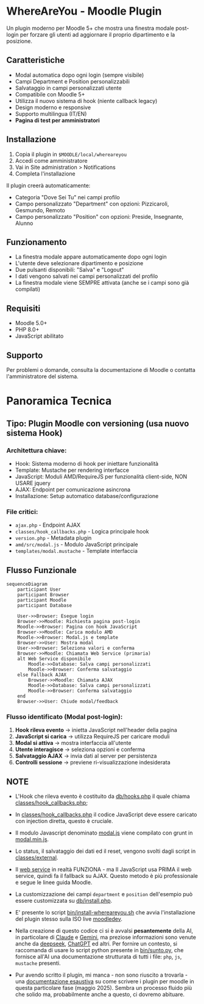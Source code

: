 # WhereAreYou - Moodle Plugin

Un plugin moderno per Moodle 5+ che mostra una finestra modale post-login per forzare gli utenti ad aggiornare il proprio dipartimento e la posizione.

## Caratteristiche

- Modal automatica dopo ogni login (sempre visibile)
- Campi Department e Position personalizzabili
- Salvataggio in campi personalizzati utente
- Compatibile con Moodle 5+
- Utilizza il nuovo sistema di hook (niente callback legacy)
- Design moderno e responsive
- Supporto multilingua (IT/EN)
- **Pagina di test per amministratori**

## Installazione

1. Copia il plugin in `$MOODLE/local/whereareyou`
2. Accedi come amministratore
3. Vai in Site administration > Notifications
4. Completa l'installazione

Il plugin creerà automaticamente:
- Categoria "Dove Sei Tu" nei campi profilo
- Campo personalizzato "Department" con opzioni: Pizzicaroli, Gesmundo, Remoto
- Campo personalizzato "Position" con opzioni: Preside, Insegnante, Alunno

## Funzionamento

- La finestra modale appare automaticamente dopo ogni login
- L'utente deve selezionare dipartimento e posizione
- Due pulsanti disponibili: "Salva" e "Logout"
- I dati vengono salvati nei campi personalizzati del profilo
- La finestra modale viene SEMPRE attivata (anche se i campi sono già compilati)

## Requisiti

- Moodle 5.0+
- PHP 8.0+
- JavaScript abilitato

## Supporto

Per problemi o domande, consulta la documentazione di Moodle o contatta l'amministratore del sistema.

# Panoramica Tecnica

## **Tipo**: Plugin Moodle con versioning (usa nuovo sistema Hook)

### **Architettura chiave**:
* Hook: Sistema moderno di hook per iniettare funzionalità
* Template: Mustache per rendering interfacce
* JavaScript: Moduli AMD/RequireJS per funzionalità client-side, NON USARE jquery
* AJAX: Endpoint per comunicazione asincrona
* Installazione: Setup automatico database/configurazione

### **File critici**:
* `ajax.php` - Endpoint AJAX
* `classes/hook_callbacks.php` - Logica principale hook
* `version.php` - Metadata plugin
* `amd/src/modal.js` - Modulo JavaScript principale
* `templates/modal.mustache` - Template interfaccia

## Flusso Funzionale
```mermaid
sequenceDiagram
    participant User
    participant Browser
    participant Moodle
    participant Database
    
    User->>Browser: Esegue login
    Browser->>Moodle: Richiesta pagina post-login
    Moodle->>Browser: Pagina con hook JavaScript
    Browser->>Moodle: Carica modulo AMD
    Moodle->>Browser: Modal.js e template
    Browser->>User: Mostra modal
    User->>Browser: Seleziona valori e conferma
    Browser->>Moodle: Chiamata Web Service (primaria)
    alt Web Service disponibile
        Moodle->>Database: Salva campi personalizzati
        Moodle->>Browser: Conferma salvataggio
    else Fallback AJAX
        Browser->>Moodle: Chiamata AJAX
        Moodle->>Database: Salva campi personalizzati
        Moodle->>Browser: Conferma salvataggio
    end
    Browser->>User: Chiude modal/feedback
```

### **Flusso identificato (Modal post-login)**:
1. **Hook rileva evento** → inietta JavaScript nell'header della pagina
2. **JavaScript si carica** → utilizza RequireJS per caricare moduli
3. **Modal si attiva** → mostra interfaccia all'utente
4. **Utente interagisce** → seleziona opzioni e conferma
5. **Salvataggio AJAX** → invia dati al server per persistenza
6. **Controlli sessione** → previene ri-visualizzazione indesiderata

## NOTE
* L'Hook che rileva evento è costituito da [db/hooks.php](./db/hooks.php) il quale chiama [classes/hook_callbacks.php](./classes/hook_callbacks.php);

* In [classes/hook_callbacks.php](./classes/hook_callbacks.php) il codice JavaScript deve essere caricato con injection diretta, questo è cruciale.

* Il modulo Javascript denominato [modal.js](./amd/src/modal.js) viene compilato con grunt in [modal.min.js](./amd/build/modal.min.js).

* Lo status, il salvataggio dei dati ed il reset, vengono svolti dagli script in [classes/external](./classes/external/).

* Il [web service](./db/services.php) in realtà FUNZIONA - ma Il JavaScript usa PRIMA il web service, quindi fa il fallback su AJAX. Questo metodo è più professionale e segue le linee guida Moodle.

* La customizzazione dei campi `department` e `position` dell'esempio può essere customizzata su [db/install.php](./db/install.php).

* E' presente lo script [bin/install-whereareyou.sh](./bin/install-whereareyou.sh) che avvia l'installazione del plugin stesso sulla ISO live [moodledev](https://github.com/pieroproietti/moodledev).

* Nella creazione di questo codice ci si è avvalsi **pesantemente** della AI, in particolare di [Claude](https://claude.ai/new) e [Gemini](https://gemini.google.com/), ma preziose informazioni sono venute anche da [deepseek](https://chat.Deepseek.com/), [ChatGPT](https://chatgpt.com/) ed altri. Per fornire un contesto, si raccomanda di usare lo script python presente in [bin/sunto.py](./bin/sunto.py), che fornisce all'AI una documentazione strutturata di tutti i file: `php`, `js`, `mustache` presenti.

* Pur avendo scritto il plugin, mi manca - non sono riuscito a trovarla - una [documentazione esaustiva](https://moodledev.io/general/development/gettingstarted) su come scrivere i plugin per moodle in questa particolare fase (maggio 2025). Sembra un processo fluido più che solido ma, probabilmente anche a questo, ci dovremo abituare.




